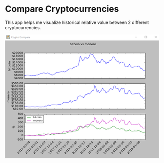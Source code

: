 # Compare Cryptocurrencies

This app helps me visualize historical relative value between 2 different cryptocurrencies. 

![CryptoCompare](https://raw.githubusercontent.com/TheCodeWorm/CryptoCompare/master/bbeae19d986efacae872b4dbe0f779a3.png)

